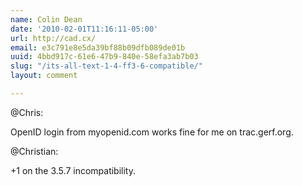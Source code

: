 ```yaml
---
name: Colin Dean
date: '2010-02-01T11:16:11-05:00'
url: http://cad.cx/
email: e3c791e8e5da39bf88b09dfb089de01b
uuid: 4bbd917c-61e6-47b9-840e-58efa3ab7b03
slug: "/its-all-text-1-4-ff3-6-compatible/"
layout: comment

---
```


@Chris:

OpenID login from myopenid.com works fine for me on trac.gerf.org.

@Christian:

+1 on the 3.5.7 incompatibility.
